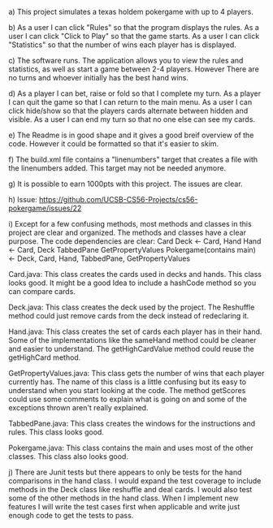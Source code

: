 a) This project simulates a texas holdem pokergame with up to 4 players.

b) As a user I can click "Rules" so that the program displays the rules.
   As a user I can click "Click to Play" so that the game starts.
   As a user I can click "Statistics" so that the number of wins each
   player has is displayed.

c) The software runs. The application allows you to view the rules and
   statistics, as well as start a game between 2-4 players. However
   There are no turns and whoever initially has the best hand wins.

d) As a player I can bet, raise or fold so that I complete my turn.
   As a player I can quit the game so that I can return to the main
   menu.
   As a user I can click hide/show so that the players cards alternate
   between hidden and visible.
   As a user I can end my turn so that no one else can see my cards.

e) The Readme is in good shape and it gives a good breif overview of the
   code. However it could be formatted so that it's easier to skim.

f) The build.xml file contains a "linenumbers" target that creates a
   file with the linenumbers added. This target may not be needed anymore.

g) It is possible to earn 1000pts with this project. The issues are clear.

h) Issue: https://github.com/UCSB-CS56-Projects/cs56-pokergame/issues/22

i) Except for a few confusing methods, most methods and classes in this 
   project are clear and organized. The methods and classes have a clear
   purpose. The code dependencies are clear:
   Card
   Deck <- Card, Hand
   Hand <- Card, Deck
   TabbedPane
   GetPropertyValues
   Pokergame(contains main) <- Deck, Card, Hand, TabbedPane, GetPropertyValues

Card.java: This class creates the cards used in decks and hands. This class looks good. 
           It might be a good Idea to include a hashCode method so you can compare cards.

Deck.java: This class creates the deck used by the project. The Reshuffle method could just
           remove cards from the deck instead of redeclaring it.
           
Hand.java: This class creates the set of cards each player has in their hand. Some of the 
           implementations like the sameHand method could be cleaner and easier to understand.
           The getHighCardValue method could reuse the getHighCard method.
           
GetPropertyValues.java: This class gets the number of wins that each player currently has.
                   The name of this class is a little confusing but its easy to understand when
                   you start looking at the code. The method getScores could use some comments to
                   explain what is going on and some of the exceptions thrown aren't really explained.
                   
TabbedPane.java: This class creates the windows for the instructions and rules. This class looks good.

Pokergame.java: This class contains the main and uses most of the other classes. This class also looks good.

j) There are Junit tests but there appears to only be tests for the hand comparisons in the hand class.
   I would expand the test coverage to include methods in the Deck class like reshuffle and deal cards. 
   I would also test some of the other methods in the hand class. When I implement new features I will write
   the test cases first when applicable and write just enough code to get the tests to pass.
           
           
           
